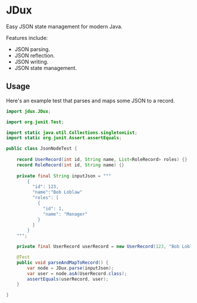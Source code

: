 JDux
====

Easy JSON state management for modern Java.

Features include:
- JSON parsing.
- JSON reflection.
- JSON writing.
- JSON state management.

## Usage

Here's an example test that parses and maps some JSON to a record.

```java
import jdux.JDux;

import org.junit.Test;

import static java.util.Collections.singletonList;
import static org.junit.Assert.assertEquals;

public class JsonNodeTest {
    
    record UserRecord(int id, String name, List<RoleRecord> roles) {}
    record RoleRecord(int id, String name) {}
    
    private final String inputJson = """
        {
          "id": 123,
          "name":"Bob Loblaw"
          "roles": [
            {
              "id": 1,
              "name": "Manager"
            }
          ]
        }
    """;

    private final UserRecord userRecord = new UserRecord(123, "Bob Loblaw", singletonList(new RoleRecord(1, "Manager")));

    @Test
    public void parseAndMapToRecord() {
        var node = JDux.parse(inputJson);
        var user = node.asA(UserRecord.class);
        assertEquals(userRecord, user);
    }

}
```
